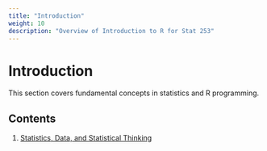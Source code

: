 ```yaml
---
title: "Introduction"
weight: 10
description: "Overview of Introduction to R for Stat 253"
---
```


# Introduction

This section covers fundamental concepts in statistics and R programming.

## Contents

1. [Statistics, Data, and Statistical Thinking](01-statistics-data-thinking/)